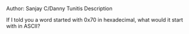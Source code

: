 Author: Sanjay C/Danny Tunitis
Description

If I told you a word started with 0x70 in hexadecimal, what would it start with in ASCII? 
